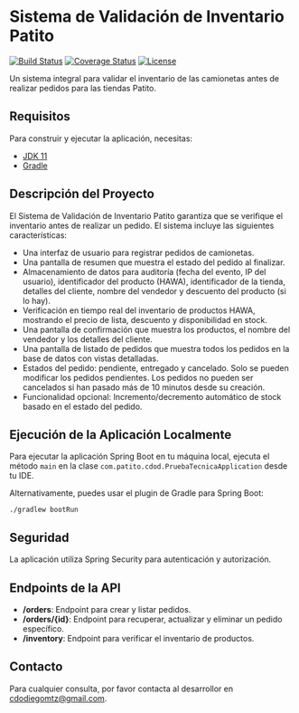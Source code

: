 # Sistema de Validación de Inventario Patito

[![Build Status](https://travis-ci.org/patito/patito-inventory-system.svg?branch=master)](https://travis-ci.org/patito/patito-inventory-system)
[![Coverage Status](https://coveralls.io/repos/github/diegomtzcdo/back-patito/badge.svg?branch=master)](https://coveralls.io/github/diegomtzcdo/back-patito?branch=master)
[![License](http://img.shields.io/:license-apache-blue.svg)](http://www.apache.org/licenses/LICENSE-2.0.html)

Un sistema integral para validar el inventario de las camionetas antes de realizar pedidos para las tiendas Patito.

## Requisitos

Para construir y ejecutar la aplicación, necesitas:

- [JDK 11](https://www.oracle.com/java/technologies/javase-jdk11-downloads.html)
- [Gradle](https://gradle.org/install/)

## Descripción del Proyecto

El Sistema de Validación de Inventario Patito garantiza que se verifique el inventario antes de realizar un pedido. El sistema incluye las siguientes características:

- Una interfaz de usuario para registrar pedidos de camionetas.
- Una pantalla de resumen que muestra el estado del pedido al finalizar.
- Almacenamiento de datos para auditoría (fecha del evento, IP del usuario), identificador del producto (HAWA), identificador de la tienda, detalles del cliente, nombre del vendedor y descuento del producto (si lo hay).
- Verificación en tiempo real del inventario de productos HAWA, mostrando el precio de lista, descuento y disponibilidad en stock.
- Una pantalla de confirmación que muestra los productos, el nombre del vendedor y los detalles del cliente.
- Una pantalla de listado de pedidos que muestra todos los pedidos en la base de datos con vistas detalladas.
- Estados del pedido: pendiente, entregado y cancelado. Solo se pueden modificar los pedidos pendientes. Los pedidos no pueden ser cancelados si han pasado más de 10 minutos desde su creación.
- Funcionalidad opcional: Incremento/decremento automático de stock basado en el estado del pedido.

## Ejecución de la Aplicación Localmente

Para ejecutar la aplicación Spring Boot en tu máquina local, ejecuta el método `main` en la clase `com.patito.cdod.PruebaTecnicaApplication` desde tu IDE.

Alternativamente, puedes usar el plugin de Gradle para Spring Boot:

```shell
./gradlew bootRun
```
## Seguridad

La aplicación utiliza Spring Security para autenticación y autorización.

## Endpoints de la API

- **/orders**: Endpoint para crear y listar pedidos.
- **/orders/{id}**: Endpoint para recuperar, actualizar y eliminar un pedido específico.
- **/inventory**: Endpoint para verificar el inventario de productos.

## Contacto

Para cualquier consulta, por favor contacta al desarrollor en cdodiegomtz@gmail.com.